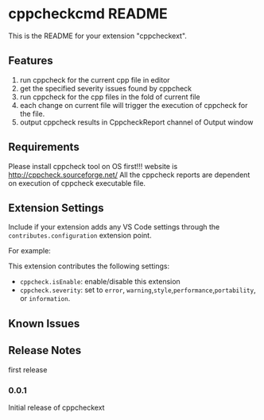 # cppcheckcmd README

This is the README for your extension "cppcheckext". 

## Features

1. run cppcheck for the current cpp file in editor
2. get the specified severity issues found by cppcheck
3. run cppcheck for the cpp files in the fold of current file
4. each change on current file will trigger the execution of cppcheck for the file.
5. output cppcheck results in CppcheckReport channel of Output window


## Requirements

Please install cppcheck tool on OS first!!!
website is http://cppcheck.sourceforge.net/
All the cppcheck reports are dependent on execution of cppcheck executable file.


## Extension Settings

Include if your extension adds any VS Code settings through the `contributes.configuration` extension point.

For example:

This extension contributes the following settings:

* `cppcheck.isEnable`: enable/disable this extension
* `cppcheck.severity`: set to `error`, `warning`,`style`,`performance`,`portability`, or `information`. 

## Known Issues

## Release Notes

first release
### 0.0.1

Initial release of cppcheckext

